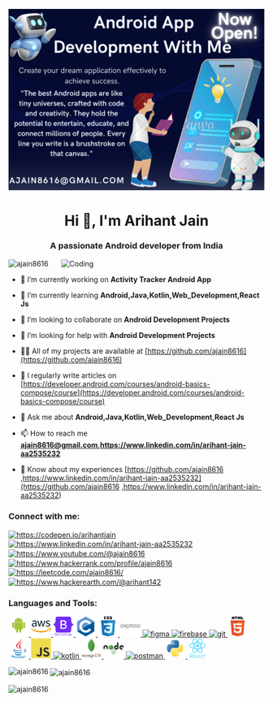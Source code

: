 ![MasterHead](https://github.com/ajain8616/ajain8616/blob/main/Arihant%20Android%20Card.png)
<h1 align="center">Hi 👋, I'm Arihant Jain</h1>
<h3 align="center">A passionate Android developer from India</h3>
<img src="https://images.squarespace-cdn.com/content/v1/5769fc401b631bab1addb2ab/1541580611624-TE64QGKRJG8SWAIUS7NS/coding-freak.gif" alt="Coding" align="right"  width="400">
<p align="left"> <img src="https://komarev.com/ghpvc/?username=ajain8616&label=Profile%20views&color=0e75b6&style=flat" alt="ajain8616" /> </p>

- 🔭 I’m currently working on **Activity Tracker Android App**

- 🌱 I’m currently learning **Android,Java,Kotlin,Web_Development,React Js**

- 👯 I’m looking to collaborate on **Android Development Projects**

- 🤝 I’m looking for help with **Android Development Projects**

- 👨‍💻 All of my projects are available at [https://github.com/ajain8616](https://github.com/ajain8616)

- 📝 I regularly write articles on [https://developer.android.com/courses/android-basics-compose/course](https://developer.android.com/courses/android-basics-compose/course)

- 💬 Ask me about **Android,Java,Kotlin,Web_Development,React Js**

- 📫 How to reach me **ajain8616@gmail.com,https://www.linkedin.com/in/arihant-jain-aa2535232**

- 📄 Know about my experiences [https://github.com/ajain8616 ,https://www.linkedin.com/in/arihant-jain-aa2535232](https://github.com/ajain8616 ,https://www.linkedin.com/in/arihant-jain-aa2535232)

<h3 align="left">Connect with me:</h3>
<p align="left">
<a href="https://codepen.io/https://codepen.io/arihantjain" target="blank"><img align="center" src="https://raw.githubusercontent.com/rahuldkjain/github-profile-readme-generator/master/src/images/icons/Social/codepen.svg" alt="https://codepen.io/arihantjain" height="30" width="40" /></a>
<a href="https://linkedin.com/in/https://www.linkedin.com/in/arihant-jain-aa2535232" target="blank"><img align="center" src="https://raw.githubusercontent.com/rahuldkjain/github-profile-readme-generator/master/src/images/icons/Social/linked-in-alt.svg" alt="https://www.linkedin.com/in/arihant-jain-aa2535232" height="30" width="40" /></a>
<a href="https://www.youtube.com/c/https://www.youtube.com/@ajain8616" target="blank"><img align="center" src="https://raw.githubusercontent.com/rahuldkjain/github-profile-readme-generator/master/src/images/icons/Social/youtube.svg" alt="https://www.youtube.com/@ajain8616" height="30" width="40" /></a>
<a href="https://www.hackerrank.com/https://www.hackerrank.com/profile/ajain8616" target="blank"><img align="center" src="https://raw.githubusercontent.com/rahuldkjain/github-profile-readme-generator/master/src/images/icons/Social/hackerrank.svg" alt="https://www.hackerrank.com/profile/ajain8616" height="30" width="40" /></a>
<a href="https://www.leetcode.com/https://leetcode.com/ajain8616/" target="blank"><img align="center" src="https://raw.githubusercontent.com/rahuldkjain/github-profile-readme-generator/master/src/images/icons/Social/leet-code.svg" alt="https://leetcode.com/ajain8616/" height="30" width="40" /></a>
<a href="https://www.hackerearth.com/https://www.hackerearth.com/@arihant142" target="blank"><img align="center" src="https://raw.githubusercontent.com/rahuldkjain/github-profile-readme-generator/master/src/images/icons/Social/hackerearth.svg" alt="https://www.hackerearth.com/@arihant142" height="30" width="40" /></a>
</p>

<h3 align="left">Languages and Tools:</h3>
<p align="left"> <a href="https://developer.android.com" target="_blank" rel="noreferrer"> <img src="https://raw.githubusercontent.com/devicons/devicon/master/icons/android/android-original-wordmark.svg" alt="android" width="40" height="40"/> </a> <a href="https://aws.amazon.com" target="_blank" rel="noreferrer"> <img src="https://raw.githubusercontent.com/devicons/devicon/master/icons/amazonwebservices/amazonwebservices-original-wordmark.svg" alt="aws" width="40" height="40"/> </a> <a href="https://getbootstrap.com" target="_blank" rel="noreferrer"> <img src="https://raw.githubusercontent.com/devicons/devicon/master/icons/bootstrap/bootstrap-plain-wordmark.svg" alt="bootstrap" width="40" height="40"/> </a> <a href="https://www.cprogramming.com/" target="_blank" rel="noreferrer"> <img src="https://raw.githubusercontent.com/devicons/devicon/master/icons/c/c-original.svg" alt="c" width="40" height="40"/> </a> <a href="https://www.w3schools.com/css/" target="_blank" rel="noreferrer"> <img src="https://raw.githubusercontent.com/devicons/devicon/master/icons/css3/css3-original-wordmark.svg" alt="css3" width="40" height="40"/> </a> <a href="https://expressjs.com" target="_blank" rel="noreferrer"> <img src="https://raw.githubusercontent.com/devicons/devicon/master/icons/express/express-original-wordmark.svg" alt="express" width="40" height="40"/> </a> <a href="https://www.figma.com/" target="_blank" rel="noreferrer"> <img src="https://www.vectorlogo.zone/logos/figma/figma-icon.svg" alt="figma" width="40" height="40"/> </a> <a href="https://firebase.google.com/" target="_blank" rel="noreferrer"> <img src="https://www.vectorlogo.zone/logos/firebase/firebase-icon.svg" alt="firebase" width="40" height="40"/> </a> <a href="https://git-scm.com/" target="_blank" rel="noreferrer"> <img src="https://www.vectorlogo.zone/logos/git-scm/git-scm-icon.svg" alt="git" width="40" height="40"/> </a> <a href="https://www.w3.org/html/" target="_blank" rel="noreferrer"> <img src="https://raw.githubusercontent.com/devicons/devicon/master/icons/html5/html5-original-wordmark.svg" alt="html5" width="40" height="40"/> </a> <a href="https://www.java.com" target="_blank" rel="noreferrer"> <img src="https://raw.githubusercontent.com/devicons/devicon/master/icons/java/java-original.svg" alt="java" width="40" height="40"/> </a> <a href="https://developer.mozilla.org/en-US/docs/Web/JavaScript" target="_blank" rel="noreferrer"> <img src="https://raw.githubusercontent.com/devicons/devicon/master/icons/javascript/javascript-original.svg" alt="javascript" width="40" height="40"/> </a> <a href="https://kotlinlang.org" target="_blank" rel="noreferrer"> <img src="https://www.vectorlogo.zone/logos/kotlinlang/kotlinlang-icon.svg" alt="kotlin" width="40" height="40"/> </a> <a href="https://www.mongodb.com/" target="_blank" rel="noreferrer"> <img src="https://raw.githubusercontent.com/devicons/devicon/master/icons/mongodb/mongodb-original-wordmark.svg" alt="mongodb" width="40" height="40"/> </a> <a href="https://nodejs.org" target="_blank" rel="noreferrer"> <img src="https://raw.githubusercontent.com/devicons/devicon/master/icons/nodejs/nodejs-original-wordmark.svg" alt="nodejs" width="40" height="40"/> </a> <a href="https://postman.com" target="_blank" rel="noreferrer"> <img src="https://www.vectorlogo.zone/logos/getpostman/getpostman-icon.svg" alt="postman" width="40" height="40"/> </a> <a href="https://www.python.org" target="_blank" rel="noreferrer"> <img src="https://raw.githubusercontent.com/devicons/devicon/master/icons/python/python-original.svg" alt="python" width="40" height="40"/> </a> <a href="https://reactjs.org/" target="_blank" rel="noreferrer"> <img src="https://raw.githubusercontent.com/devicons/devicon/master/icons/react/react-original-wordmark.svg" alt="react" width="40" height="40"/> </a> </p>

<p><img align="left" src="https://github-readme-stats.vercel.app/api/top-langs?username=ajain8616&show_icons=true&locale=en&layout=compact" alt="ajain8616" /></p>

<p>&nbsp;<img align="center" src="https://github-readme-stats.vercel.app/api?username=ajain8616&show_icons=true&locale=en" alt="ajain8616" /></p>

<p><img align="center" src="https://github-readme-streak-stats.herokuapp.com/?user=ajain8616&" alt="ajain8616" /></p>
